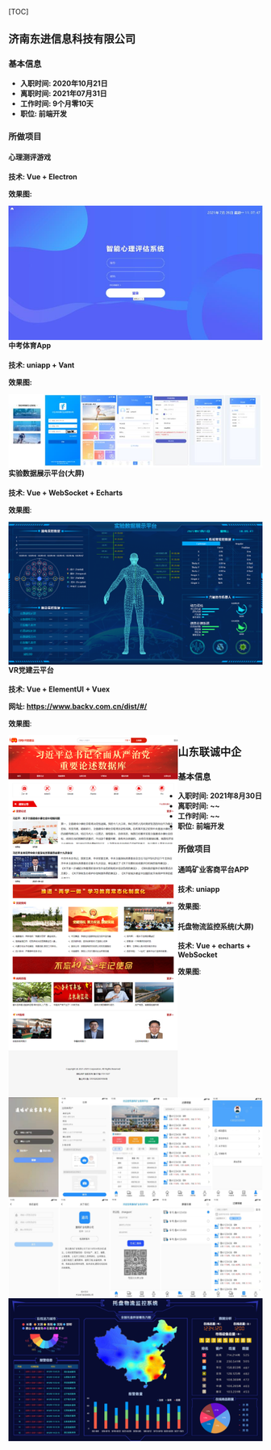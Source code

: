 [TOC]

## 济南东进信息科技有限公司

### 基本信息

- **入职时间:	2020年10月21日**
- **离职时间:    2021年07月31日**
- **工作时间:    9个月零10天**
- **职位:  前端开发**

### 所做项目

#### 心理测评游戏

**技术:  Vue + Electron**

**效果图:**

<img src="img/%E5%BF%83%E7%90%86%E8%AF%84%E4%BC%B0.jpg" style="zoom:100%;float:left;" />

#### 中考体育App

**技术:  uniapp + Vant**

 **效果图:** 

  <img src="img/%E4%B8%AD%E8%80%83%E4%BD%93%E8%82%B2.jpg" style="zoom:150%;float:left;" />

#### 实验数据展示平台(大屏)

**技术:  Vue + WebSocket + Echarts**

**效果图**:

<img src="img/%E5%AE%9E%E9%AA%8C%E5%B1%95%E7%A4%BA%E5%B9%B3%E5%8F%B0.png" style="zoom:50%;float:left" />

#### VR党建云平台

**技术:  Vue + ElementUI + Vuex**

**网址:  https://www.backv.com.cn/dist/#/**

**效果图**:

<img src="img/VR%E5%85%9A%E5%BB%BA%E4%BA%91.png" style="zoom:70%;float:left;" />

## 山东联诚中企

### 基本信息

- **入职时间:	2021年8月30日**
- **离职时间:    ~~**
- **工作时间:    ~~**
- **职位:  前端开发**

### 所做项目

#### 通鸣矿业客商平台APP

**技术:  uniapp**

**效果图**:

<img src="img/%E9%80%9A%E9%B8%A3%E7%9F%BF%E4%B8%9A%E5%AE%A2%E5%95%86%E5%B9%B3%E5%8F%B0APP.png" style="float:left">

#### 托盘物流监控系统(大屏)

**技术:  Vue + echarts + WebSocket**

**效果图**:

<img src="img/%E6%89%98%E7%9B%98%E7%89%A9%E6%B5%81%E7%9B%91%E6%8E%A7%E7%B3%BB%E7%BB%9F.png" style="float:left;" />